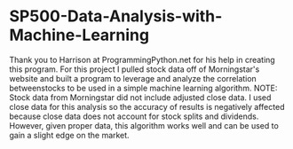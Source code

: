 # SP500-Data-Analysis-with-Machine-Learning
Thank you to Harrison at ProgrammingPython.net for his help in creating this program.
For this project I pulled stock data off of Morningstar's website and built a program to leverage and analyze the correlation betweenstocks to be used in a simple machine learning algorithm.
NOTE: Stock data from Morningstar did not include adjusted close data. I used close data for this analysis so the accuracy of results is negatively affected because close data does not account for stock splits and dividends. However, given proper data, this algorithm works well and can be used to gain a slight edge on the market.
